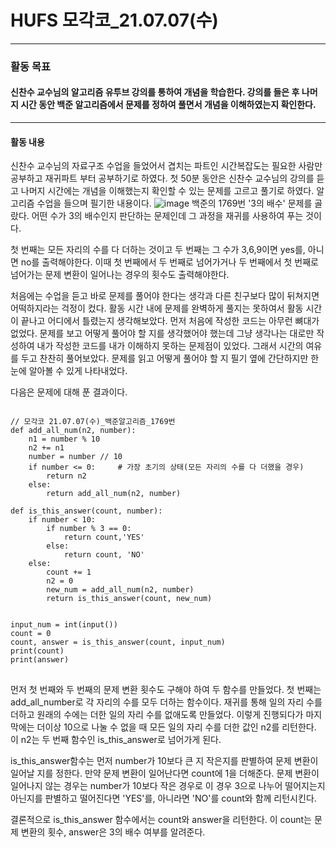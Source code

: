 # **HUFS 모각코_21.07.07(수)**
---
### 활동 목표
#### 신찬수 교수님의 알고리즘 유투브 강의를 통하여 개념을 학습한다. 강의를 들은 후 나머지 시간 동안 백준 알고리즘에서 문제를 정하여 풀면서 개념을 이해하였는지 확인한다. 
---
#### 활동 내용
신찬수 교수님의 자료구조 수업을 들었어서 겹치는 파트인 시간복잡도는 필요한 사람만 공부하고 재귀파트 부터 공부하기로 하였다. 첫 50분 동안은 신찬수 교수님의 강의를 듣고 나머지 시간에는 개념을 이해했는지 확인할 수 있는 문제를 고르고 풀기로 하였다. 알고리즘 수업을 들으며 필기한 내용이다. 
![image](https://user-images.githubusercontent.com/75534543/124998546-94684400-e087-11eb-8ad7-f25d82ac80b6.png)
백준의 1769번 '3의 배수' 문제를 골랐다. 어떤 수가 3의 배수인지 판단하는 문제인데 그 과정을 재귀를 사용하여 푸는 것이다.



첫 번째는 모든 자리의 수를 다 더하는 것이고 두 번째는 그 수가 3,6,9이면 yes를, 아니면 no를 출력해야한다. 이때 첫 번째에서 두 번째로 넘어가거나 두 번째에서 첫 번째로 넘어가는 문제 변환이 일어나는 경우의 횟수도 출력해야한다. 



처음에는 수업을 듣고 바로 문제를 풀어야 한다는 생각과 다른 친구보다 많이 뒤쳐지면 어떡하지라는 걱정이 컸다. 활동 시간 내에 문제를 완벽하게 풀지는 못하여서 활동 시간이 끝나고 어디에서 틀렸는지 생각해보았다. 먼저 처음에 작성한 코드는 아무런 뼈대가 없었다. 문제를 보고 어떻게 풀어야 할 지를 생각했어야 했는데 그냥 생각나는 대로만 작성하여 내가 작성한 코드를 내가 이해하지 못하는 문제점이 있었다. 그래서 시간의 여유를 두고 찬찬히 풀어보았다. 문제를 읽고 어떻게 풀어야 할 지 필기 옆에 간단하지만 한 눈에 알아볼 수 있게 나타내었다.



다음은 문제에 대해 푼 결과이다.



<pre>
<code>
// 모각코 21.07.07(수)_백준알고리즘_1769번
def add_all_num(n2, number):
    n1 = number % 10
    n2 += n1
    number = number // 10
    if number <= 0:     # 가장 초기의 상태(모든 자리의 수를 다 더했을 경우)
        return n2
    else:
        return add_all_num(n2, number)

def is_this_answer(count, number):
    if number < 10:
        if number % 3 == 0:
            return count,'YES'
        else:
            return count, 'NO'
    else:
        count += 1
        n2 = 0
        new_num = add_all_num(n2, number)
        return is_this_answer(count, new_num)


input_num = int(input())
count = 0
count, answer = is_this_answer(count, input_num)
print(count)
print(answer)
</code>
</pre>



먼저 첫 번째와 두 번째의 문제 변환 횟수도 구해야 하여 두 함수를 만들었다. 첫 번째는 add_all_number로 각 자리의 수를 모두 더하는 함수이다. 재귀를 통해 일의 자리 수를 더하고 원래의 수에는 더한 일의 자리 수를 없애도록 만들었다. 이렇게 진행되다가 마지막에는 더이상 10으로 나눌 수 없을 때 모든 일의 자리 수를 더한 값인 n2를 리턴한다. 이 n2는 두 번째 함수인 is_this_answer로 넘어가게 된다.



is_this_answer함수는 먼저 number가 10보다 큰 지 작은지를 판별하여 문제 변환이 일어날 지를 정한다. 만약 문제 변환이 일어난다면 count에 1을 더해준다. 문제 변환이 일어나지 않는 경우는 number가 10보다 작은 경우로 이 경우 3으로 나누어 떨어지는지 아닌지를 판별하고 떨어진다면 'YES'를, 아니라면 'NO'를 count와 함께 리턴시킨다. 



결론적으로 is_this_answer 함수에서는 count와 answer을 리턴한다. 이 count는 문제 변환의 횟수, answer은 3의 배수 여부를 알려준다.
